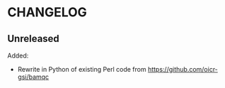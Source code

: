 CHANGELOG
=========

Unreleased
----------

Added:
- Rewrite in Python of existing Perl code from https://github.com/oicr-gsi/bamqc

